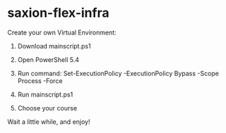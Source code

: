 # saxion-flex-infra

Create your own Virtual Environment:

1. Download mainscript.ps1

2. Open PowerShell 5.4

3. Run command: Set-ExecutionPolicy -ExecutionPolicy Bypass -Scope Process -Force

4. Run mainscript.ps1

5. Choose your course

Wait a little while, and enjoy!
